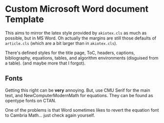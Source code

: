 # Custom Microsoft Word document Template

This aims to mirror the latex style provided by `akiotex.cls` as much as possible, but in MS Word.
Oh actually the margins are still those defaults of `article.cls` (which are a bit larger than in `akiotex.cls`).

There's defined styles for the title page, ToC, headers, captions, bibliography, equations, tables, and algorithm environments (disguised from a table).
(and maybe more that I forgot).


## Fonts

Getting this right can be **very** annoying.
But, use CMU Serif for the main text, and NewComputerModernMath for equations.
They can be found as opentype fonts on CTAN.

One of the problems is that Word sometimes likes to revert the equation font to Cambria Math... just check again yourself.
